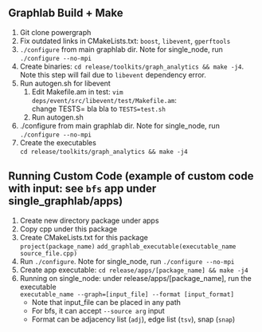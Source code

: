 ## Graphlab Build + Make
1. Git clone powergraph
2. Fix outdated links in CMakeLists.txt: `boost`, `libevent`, `gperftools`
3. `./configure` from main graphlab dir. Note for single_node, run `./configure --no-mpi`
4. Create binaries: `cd release/toolkits/graph_analytics && make -j4`. 
Note this step will fail due to `libevent` dependency error.
5. Run autogen.sh for libevent
    1. Edit Makefile.am in test: `vim deps/event/src/libevent/test/Makefile.am`:  
    change TESTS= bla bla to `TESTS=test.sh`
    2. Run autogen.sh
6. ./configure from main graphlab dir. Note for single_node, run `./configure --no-mpi`
7. Create the executables  
`cd release/toolkits/graph_analytics && make -j4`
  
## Running Custom Code (example of custom code with input: see `bfs` app under single_graphlab/apps)
1. Create new directory package under apps
2. Copy cpp under this package
3. Create CMakeLists.txt for this package  
`project(package_name)`
`add_graphlab_executable(executable_name source_file.cpp)`
4. Run `./configure`. Note for single_node, run `./configure --no-mpi`
5. Create app executable: `cd release/apps/[package_name] && make -j4`
7. Running on single_node: under release/apps/[package_name], run the executable  
    `executable_name --graph=[input_file] --format [input_format]`
    - Note that input_file can be placed in any path
    - For bfs, it can accept `--source arg` input
    - Format can be adjacency list (`adj`), edge list (`tsv`), snap (`snap`)
